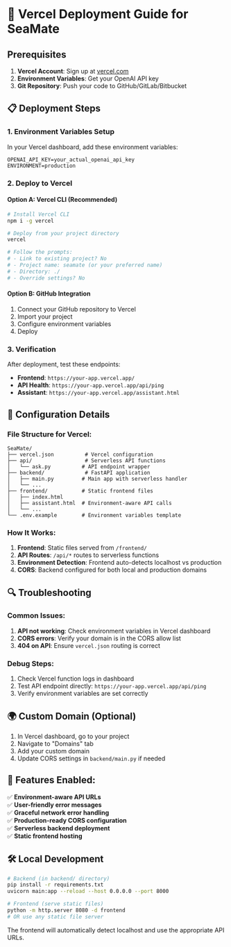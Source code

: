 # 🚀 Vercel Deployment Guide for SeaMate

## Prerequisites

1. **Vercel Account**: Sign up at [vercel.com](https://vercel.com)
2. **Environment Variables**: Get your OpenAI API key
3. **Git Repository**: Push your code to GitHub/GitLab/Bitbucket

## 📋 Deployment Steps

### 1. Environment Variables Setup

In your Vercel dashboard, add these environment variables:

```
OPENAI_API_KEY=your_actual_openai_api_key
ENVIRONMENT=production
```

### 2. Deploy to Vercel

#### Option A: Vercel CLI (Recommended)

```bash
# Install Vercel CLI
npm i -g vercel

# Deploy from your project directory
vercel

# Follow the prompts:
# - Link to existing project? No
# - Project name: seamate (or your preferred name)
# - Directory: ./
# - Override settings? No
```

#### Option B: GitHub Integration

1. Connect your GitHub repository to Vercel
2. Import your project
3. Configure environment variables
4. Deploy

### 3. Verification

After deployment, test these endpoints:

- **Frontend**: `https://your-app.vercel.app/`
- **API Health**: `https://your-app.vercel.app/api/ping`
- **Assistant**: `https://your-app.vercel.app/assistant.html`

## 🔧 Configuration Details

### File Structure for Vercel:

```
SeaMate/
├── vercel.json          # Vercel configuration
├── api/                 # Serverless API functions
│   └── ask.py          # API endpoint wrapper
├── backend/             # FastAPI application
│   ├── main.py         # Main app with serverless handler
│   └── ...
├── frontend/           # Static frontend files
│   ├── index.html
│   ├── assistant.html  # Environment-aware API calls
│   └── ...
└── .env.example        # Environment variables template
```

### How It Works:

1. **Frontend**: Static files served from `/frontend/`
2. **API Routes**: `/api/*` routes to serverless functions
3. **Environment Detection**: Frontend auto-detects localhost vs production
4. **CORS**: Backend configured for both local and production domains

## 🔍 Troubleshooting

### Common Issues:

1. **API not working**: Check environment variables in Vercel dashboard
2. **CORS errors**: Verify your domain is in the CORS allow list
3. **404 on API**: Ensure `vercel.json` routing is correct

### Debug Steps:

1. Check Vercel function logs in dashboard
2. Test API endpoint directly: `https://your-app.vercel.app/api/ping`
3. Verify environment variables are set correctly

## 🌍 Custom Domain (Optional)

1. In Vercel dashboard, go to your project
2. Navigate to "Domains" tab
3. Add your custom domain
4. Update CORS settings in `backend/main.py` if needed

## 📱 Features Enabled:

✅ **Environment-aware API URLs**  
✅ **User-friendly error messages**  
✅ **Graceful network error handling**  
✅ **Production-ready CORS configuration**  
✅ **Serverless backend deployment**  
✅ **Static frontend hosting**

## 🛠️ Local Development

```bash
# Backend (in backend/ directory)
pip install -r requirements.txt
uvicorn main:app --reload --host 0.0.0.0 --port 8000

# Frontend (serve static files)
python -m http.server 8080 -d frontend
# OR use any static file server
```

The frontend will automatically detect localhost and use the appropriate API URLs.
